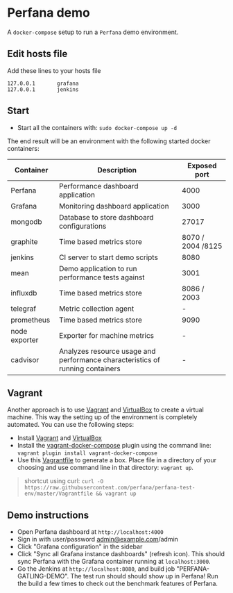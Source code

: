 # Perfana demo

A `docker-compose` setup to run a `Perfana` demo environment.

## Edit hosts file  

Add these lines to your hosts file

```
127.0.0.1       grafana
127.0.0.1       jenkins
```

## Start

* Start all the containers with: `sudo docker-compose up -d`

The end result will be an environment with the following started docker containers:

| Container  	| Description                                            	| Exposed port|
|------------	|--------------------------------------------------------	|-------	|
| Perfana 	  | Performance dashboard application                      	| 4000    	|
| Grafana 	  | Monitoring dashboard application                      	| 3000    	|
| mongodb    	| Database to store dashboard configurations           		 | 27017 	|
| graphite   	| Time based metrics store                              	| 8070 / 2004 /8125  	|
| jenkins    	| CI server to start demo scripts     	                   | 8080  	|
| mean       	| Demo application to run performance tests against 	     | 3001  	|
| influxdb      | Time based metrics store                          	| 8086 / 2003      |
| telegraf    	|    Metric collection agent 	| -   |
| prometheus      	| Time based metrics store                     	| 9090      |
| node exporter    	|    Exporter for machine metrics  	| -   |
| cadvisor    	|    Analyzes resource usage and performance characteristics of running containers 	| -   |


## Vagrant

Another approach is to use [Vagrant](http://www.vagrantup.com) and [VirtualBox](https://www.virtualbox.org/) to create a virtual machine. This way the setting up of the environment is completely automated. You can use the following steps:
- Install [Vagrant](http://www.vagrantup,com) and [VirtualBox](https://www.virtualbox.org/)
- Install the [vagrant-docker-compose](https://github.com/leighmcculloch/vagrant-docker-compose) plugin using the command line: `vagrant plugin install vagrant-docker-compose`  
- Use this [Vagrantfile](https://raw.githubusercontent.com/perfana/perfana-test-env/master/Vagrantfile) to generate a box. Place file in a directory of your choosing and use command line in that directory: `vagrant up`.  

> shortcut using curl: `curl -O https://raw.githubusercontent.com/perfana/perfana-test-env/master/Vagrantfile && vagrant up`  

## Demo instructions
* Open Perfana dashboard at ```http://localhost:4000```
* Sign in with user/password admin@example.com/admin
* Click "Grafana configuration" in the sidebar
* Click  "Sync all Grafana instance dashboards" (refresh icon). This should sync Perfana with the Grafana container running at ```localhost:3000```. 
* Go the Jenkins at ```http://localhost:8080```, and build job "PERFANA-GATLING-DEMO". The test run should should show up in Perfana! Run the build a few times to check out the benchmark features of Perfana.
